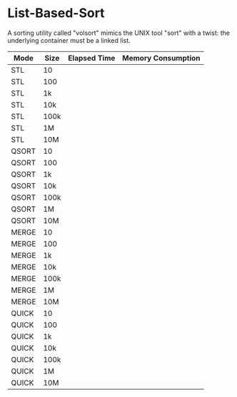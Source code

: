 # List-Based-Sort
A sorting utility called "volsort" mimics the UNIX tool "sort" with a twist: the underlying container must be a linked list.

| Mode     | Size    | Elapsed Time   | Memory Consumption  |
|----------|---------|----------------|---------------------|
| STL      | 10      |                |                     |
| STL      | 100     |                |                     |
| STL      | 1k      |                |                     |
| STL      | 10k     |                |                     |
| STL      | 100k    |                |                     |
| STL      | 1M      |                |                     |
| STL      | 10M     |                |                     |
| QSORT    | 10      |                |                     |
| QSORT    | 100     |                |                     |
| QSORT    | 1k      |                |                     |
| QSORT    | 10k     |                |                     |
| QSORT    | 100k    |                |                     |
| QSORT    | 1M      |                |                     |
| QSORT    | 10M     |                |                     |
| MERGE    | 10      |                |                     |
| MERGE    | 100     |                |                     |
| MERGE    | 1k      |                |                     |
| MERGE    | 10k     |                |                     |
| MERGE    | 100k    |                |                     |
| MERGE    | 1M      |                |                     |
| MERGE    | 10M     |                |                     |
| QUICK    | 10      |                |                     |
| QUICK    | 100     |                |                     |
| QUICK    | 1k      |                |                     |
| QUICK    | 10k     |                |                     |
| QUICK    | 100k    |                |                     |
| QUICK    | 1M      |                |                     |
| QUICK    | 10M     |                |                     |
